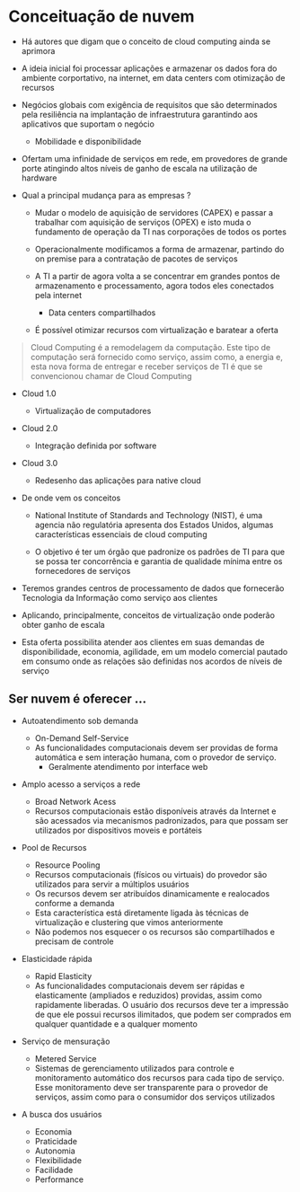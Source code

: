 # Conceituação de nuvem

- Há autores que digam que o conceito de cloud computing ainda se aprimora

- A ideia inicial foi processar aplicações e armazenar os dados fora do ambiente corportativo, na internet, em data centers com otimização de recursos

- Negócios globais com exigência de requisitos que são determinados pela resiliência na implantação de infraestrutura garantindo aos aplicativos que suportam o negócio
    - Mobilidade e disponibilidade

- Ofertam uma infinidade de serviços em rede, em provedores de grande porte atingindo altos níveis de ganho de escala na utilização de hardware

- Qual a principal mudança para as empresas ?
    - Mudar o modelo de aquisição de servidores (CAPEX) e passar a trabalhar com aquisição de serviços (OPEX) e isto muda o fundamento de operação da TI nas corporações de todos os portes

    - Operacionalmente modificamos a forma de armazenar, partindo do on premise para a contratação de pacotes de serviços

    - A TI a partir de agora volta a se concentrar em grandes pontos de armazenamento e processamento, agora todos eles conectados pela internet
        - Data centers compartilhados
    
    - É possível otimizar recursos com virtualização e baratear a oferta

> Cloud Computing é a remodelagem da computação. Este tipo de computação será fornecido como serviço, assim como, a energia e, esta nova forma de entregar e receber serviços de TI é que se convencionou chamar de Cloud Computing

- Cloud 1.0
    - Virtualização de computadores
- Cloud 2.0
    - Integração definida por software
- Cloud 3.0 
    - Redesenho das aplicações para native cloud

- De onde vem os conceitos
    - National Institute of Standards and Technology (NIST), é uma agencia não regulatória apresenta dos Estados Unidos, algumas características essenciais de cloud computing

    - O objetivo é ter um órgão que padronize os padrões de TI para que se possa ter concorrência e garantia de qualidade mínima entre os fornecedores de serviços

- Teremos grandes centros de processamento de dados que fornecerão Tecnologia da Informação como serviço aos clientes

- Aplicando, principalmente, conceitos de virtualização onde poderão obter ganho de escala

- Esta oferta possibilita atender aos clientes em suas demandas de disponibilidade, economia, agilidade, em um modelo comercial pautado em consumo onde as relações são definidas nos acordos de níveis de serviço

## Ser nuvem é oferecer ...

- Autoatendimento sob demanda
    - On-Demand Self-Service
    - As funcionalidades computacionais devem ser providas de forma automática e sem interação humana, com o provedor de serviço. 
        - Geralmente atendimento por interface web

- Amplo acesso a serviços a rede
    - Broad Network Acess
    - Recursos computacionais estão disponíveis através da Internet e são acessados via mecanismos padronizados, para que possam ser utilizados por dispositivos moveis e portáteis

- Pool de Recursos
    - Resource Pooling
    - Recursos computacionais (físicos ou virtuais) do provedor são utilizados para servir a múltiplos usuários
    - Os recursos devem ser atribuídos dinamicamente e realocados conforme a demanda
    - Esta característica está diretamente ligada às técnicas de virtualização e clustering que vimos anteriormente
    - Não podemos nos esquecer o os recursos são compartilhados e precisam de controle

- Elasticidade rápida
    - Rapid Elasticity
    - As funcionalidades computacionais devem ser rápidas e elasticamente (ampliados e reduzidos) providas, assim como rapidamente liberadas. O usuário dos recursos deve ter a impressão de que ele possui recursos ilimitados, que podem ser comprados em qualquer quantidade e a qualquer momento

- Serviço de mensuração
    - Metered Service
    - Sistemas de gerenciamento utilizados para controle e monitoramento automático dos recursos para cada tipo de serviço. Esse monitoramento deve ser transparente para o provedor de serviços, assim como para o consumidor dos serviços utilizados

- A busca dos usuários
    - Economia
    - Praticidade
    - Autonomia
    - Flexibilidade
    - Facilidade
    - Performance
